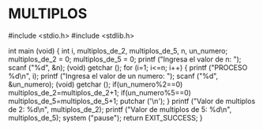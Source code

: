 # MULTIPLOS


#include <stdio.h>
#include <stdlib.h>

int main (void)
{
    int i, multiplos_de_2, multiplos_de_5, n, un_numero;
    multiplos_de_2 = 0;
    multiplos_de_5 = 0;
    printf ("Ingresa el valor de n: ");
    scanf ("%d", &n);
    (void) getchar ();
    for (i=1; i<=n; i++)
    {
        printf ("PROCESO %d\n", i);
        printf ("Ingresa el valor de un numero: ");
        scanf ("%d", &un_numero);
        (void) getchar ();
        if(un_numero%2==0)
            multiplos_de_2=multiplos_de_2+1;
        if(un_numero%5==0)
            multiplos_de_5=multiplos_de_5+1;
        putchar ('\n');
    }
    printf ("Valor de multiplos de 2: %d\n", multiplos_de_2);
    printf ("Valor de multiplos de 5: %d\n", multiplos_de_5);
    system ("pause");
    return EXIT_SUCCESS;
}

